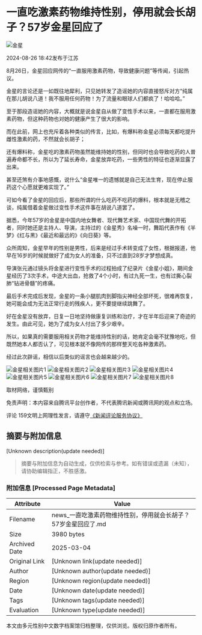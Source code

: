 # 一直吃激素药物维持性别，停用就会长胡子？57岁金星回应了

![金星](https://inews.gtimg.com/newsapp_bt/0/0122113249149_5991/0)

2024-08-26 18:42发布于江苏

8月26日，金星回应网传的“一直服用激素药物，导致健康问题”等传闻，引起热议。

金星的言论还是一如既往地犀利，只见她转发了造谣她的内容直接怒斥对方“纯属在那儿胡说八道！我不服用任何药物！为了流量和眼球人们都疯了！哈哈哈。”

至于那段造谣她的内容，大概就是说金星自从做了变性手术以来，一直都在服用激素药物，但这种药物也对她的健康产生了很大的影响。

而在此前，网上也充斥着各种类似的传言，比如，有爆料称金星必须每天都吃提升雌性激素的药，不然就会长胡子；

还有爆料称，金星吃的激素药物虽然能维持她的性别，但同时也会导致吃药的人普遍寿命都不长，所以为了延长寿命，金星放弃吃药，一些男性的特征也逐渐显露了出来。

甚至还煞有介事地感慨，说什么“金星唯一的遗憾就是自己无法生育，现在停止服药这个心愿就更难实现了。”

可如今看了金星的回应后，那些所谓的什么吃药不吃药的爆料，根本就是无稽之谈，纯属借着金星做过变性手术这件事在胡说八道罢了。

据悉，今年57岁的金星是中国内地女舞者、现代舞艺术家、中国现代舞的开拓者，同时她还是主持人、导演，主持过的《金星秀》名噪一时，舞蹈代表作有《半梦》《红与黑》《最近和最远的》《向日葵》等。

众所周知，金星早年的性别是男性，后来是经过手术转变成了女性，根据报道，他早在16岁的时候就做好了成为女人的准备，只不过直到28岁才梦想成真。

导演张元通过镜头将金星进行变性手术的过程拍成了纪录片《金星小姐》，期间金星经历了3次手术，中途大出血，抢救了4个小时，有过九死一生，也有过撕心裂肺“钻进骨髓”的疼痛。

最后手术完成后发现，金星的一条小腿肌肉到脚指尖神经全部坏死，很难再恢复，她可能会成为无法正常行走的残疾人，更不要提继续跳舞了。

好在金星没有放弃，日复一日地坚持做康复训练和治疗，才在半年后迎来了奇迹的发生。由此可见，她为了成为女人付出了多少艰辛。

所以，如果真的需要服用相关药物才能维持性别的话，她肯定会毫不犹豫地吃，但既然她本人都否认了，可见根本就不像网传的那样整天吃各种激素药。

经过此次辟谣，相信以后类似的谣言也会越来越少的。

![金星相关图片1](https://inews.gtimg.com/news_bt/OWGPgwOwz5KS59-o4fRALtE76xdh3bQ3vgrJ0_Fh3I7nsAA/641)
![金星相关图片2](https://inews.gtimg.com/news_bt/OKf9VBE5WUtPCP1fHwYwf9gPxX25Lk6I68E_VxWZpWg3EAA/641)
![金星相关图片3](https://inews.gtimg.com/news_bt/On0dgtZe_R4Hpze60DoXLt3D4yeZ18r8tmLv00uCyhQ2kAA/641)
![金星相关图片4](https://inews.gtimg.com/news_bt/Ol1nThwLUFyutgmsY70lvgokEVkaVaIIf5ojMYdf5mn1cAA/641)
![金星相关图片5](https://inews.gtimg.com/news_bt/Ol2_47WhQAMzsOJbv2LufO27pQ4TG5I3zS21UbAbR4XiQAA/641)
![金星相关图片6](https://inews.gtimg.com/news_bt/Op4JiPP2stOKVR5-2CB1s1FKYWZ2aOZ-r9Sks3kvSSlhoAA/641)
![金星相关图片7](https://inews.gtimg.com/news_bt/OuQ4BkUsjkL2WrNP2yxRqrftSxJvMU2XN_lYam_CoueFoAA/641)
![金星相关图片8](https://inews.gtimg.com/news_bt/OZRY_qjhs0E45h1P26L3ZuX60rWxoAbq-wHgM_JHh9OHQAA/641)

取材网络，谨慎甄别

免责声明：本内容来自腾讯平台创作者，不代表腾讯新闻或腾讯网的观点和立场。

评论 159文明上网理性发言，请遵守[《新闻评论服务协议》](https://new.qq.com/static/coralinfo.htm)
<!-- tcd_original_link https://news.qq.com/rain/a/20240826A081PL00 -->


## 摘要与附加信息

<!-- tcd_abstract -->
[Unknown description(update needed)]
<!-- tcd_abstract_end -->

> 摘要与附加信息为自动生成，仅供检索与参考。如有错误或遗漏（未知），请协助编辑指正，不胜感激。

### 附加信息 [Processed Page Metadata]

| Attribute       | Value                                  |
|-----------------|----------------------------------------|
| Filename        | news_一直吃激素药物维持性别，停用就会长胡子？57岁金星回应了.md                             |
| Size            | 3980 bytes                           |
| Archived Date   | 2025-03-04                             |
| Original Link   | [Unknown link(update needed)]                       |
| Author          | [Unknown author(update needed)]                               |
| Region          | [Unknown region(update needed)]                               |
| Date            | [Unknown date(update needed)]                                 |
| Tags            | [Unknown tags(update needed)]                                 |
| Evaluation            | [Unknown type(update needed)]                                 |
<!-- tcd_table_end -->

本文由多元性别中文数字档案馆归档整理，仅供浏览。版权归原作者所有。
